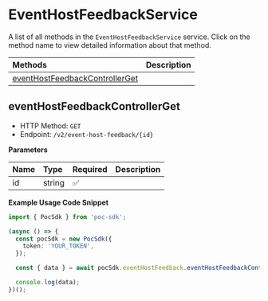 # EventHostFeedbackService

A list of all methods in the `EventHostFeedbackService` service. Click on the method name to view detailed information about that method.

| Methods                                                           | Description |
| :---------------------------------------------------------------- | :---------- |
| [eventHostFeedbackControllerGet](#eventhostfeedbackcontrollerget) |             |

## eventHostFeedbackControllerGet

- HTTP Method: `GET`
- Endpoint: `/v2/event-host-feedback/{id}`

**Parameters**

| Name | Type   | Required | Description |
| :--- | :----- | :------- | :---------- |
| id   | string | ✅       |             |

**Example Usage Code Snippet**

```typescript
import { PocSdk } from 'poc-sdk';

(async () => {
  const pocSdk = new PocSdk({
    token: 'YOUR_TOKEN',
  });

  const { data } = await pocSdk.eventHostFeedback.eventHostFeedbackControllerGet('id');

  console.log(data);
})();
```

<!-- This file was generated by liblab | https://liblab.com/ -->
